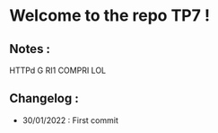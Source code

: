 # Welcome to the repo TP7 !

## Notes :
HTTPd
G RI1 COMPRI LOL

## Changelog :
- 30/01/2022 : First commit
